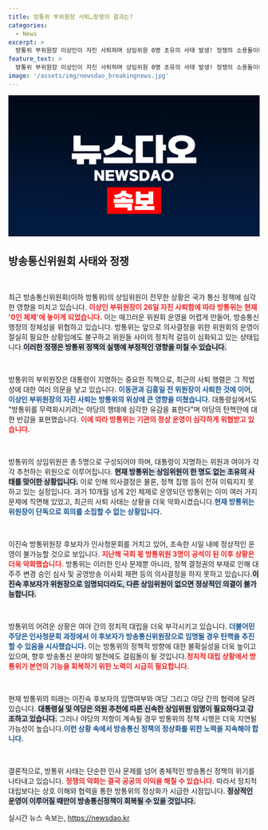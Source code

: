 ```yaml
---
title: 방통위 부위원장 사퇴…정쟁의 결과는?
categories:
  - News
excerpt: >
  방통위 부위원장 이상인이 자진 사퇴하며 상임위원 0명 초유의 사태 발생! 정쟁의 소용돌이에 휘말린 방통위, 향후 전망은? 클릭해 진실을 확인해보세요!
feature_text: >
  방통위 부위원장 이상인이 자진 사퇴하며 상임위원 0명 초유의 사태 발생! 정쟁의 소용돌이에 휘말린 방통위, 향후 전망은? 클릭해 진실을 확인해보세요!
image: '/assets/img/newsdao_breakingnews.jpg'
---
```


<p><img src="/assets/img/newsdao_breakingnews.jpg" alt="koreaapp 속보" /></p>

<h2 data-ke-size="size26">방송통신위원회 사태와 정쟁</h2>

<p data-ke-size="size16">&nbsp;</p>

<p>최근 방송통신위원회(이하 방통위)의 상임위원이 전무한 상황은 국가 통신 정책에 심각한 영향을 미치고 있습니다. <b><span style="color: #ee2323;">이상인 부위원장이 26일 자진 사퇴함에 따라 방통위는 현재 '0인 체제'에 놓이게 되었습니다.</span></b> 이는 매끄러운 위원회 운영을 어렵게 만들어, 방송통신 행정의 정체성을 위협하고 있습니다. 방통위는 앞으로 의사결정을 위한 위원회의 운영이 절실히 필요한 상황임에도 불구하고 위원들 사이의 정치적 갈등이 심화되고 있는 상태입니다.<b><span style="background-color: #21538527;">이러한 정쟁은 방통위 정책의 실행에 부정적인 영향을 미칠 수 있습니다.</span></b></p>

<p data-ke-size="size16">&nbsp;</p>

<p>방통위의 부위원장은 대통령이 지명하는 중요한 직책으로, 최근의 사퇴 행렬은 그 적법성에 대한 여러 의문을 낳고 있습니다. <b><span style="color: #1a5490;">이동관과 김홍일 전 위원장이 사퇴한 것에 이어, 이상인 부위원장의 자진 사퇴는 방통위의 위상에 큰 영향을 미쳤습니다.</span></b> 대통령실에서도 "방통위를 무력화시키려는 야당의 행태에 심각한 유감을 표한다"며 야당의 탄핵안에 대한 반감을 표현했습니다. <b><span style="color: #ee2323;">이에 따라 방통위는 기관의 정상 운영이 심각하게 위협받고 있습니다.</span></b></p>

<p data-ke-size="size16">&nbsp;</p>

<p>방통위의 상임위원은 총 5명으로 구성되어야 하며, 대통령이 지명하는 위원과 여야가 각각 추천하는 위원으로 이루어집니다. <b><span style="background-color: #21538527;">현재 방통위는 상임위원이 한 명도 없는 초유의 사태를 맞이한 상황입니다.</span></b> 이로 인해 의사결정은 물론, 정책 집행 등이 전혀 이뤄지지 못하고 있는 실정입니다. 과거 10개월 넘게 2인 체제로 운영되던 방통위는 이미 여러 가지 문제에 직면해 있었고, 최근의 사퇴 사태는 상황을 더욱 악화시켰습니다.<b><span style="color: #1a5490;">현재 방통위는 위원장이 단독으로 회의를 소집할 수 없는 상황입니다.</span></b></p>

<p data-ke-size="size16">&nbsp;</p>

<p>이진숙 방통위원장 후보자가 인사청문회를 거치고 있어, 조속한 시일 내에 정상적인 운영이 불가능할 것으로 보입니다. <b><span style="color: #ee2323;">지난해 국회 몫 방통위원 3명이 공석이 된 이후 상황은 더욱 악화했습니다.</span></b> 방통위는 이러한 인사 문제뿐 아니라, 정책 결정권의 부재로 인해 대주주 변경 승인 심사 및 공영방송 이사회 재편 등의 의사결정을 하지 못하고 있습니다.<b><span style="background-color: #21538527;">이진숙 후보자가 위원장으로 임명되더라도, 다른 상임위원이 없으면 정상적인 의결이 불가능합니다.</span></b></p>

<p data-ke-size="size16">&nbsp;</p>

<p>방통위의 어려운 상황은 여야 간의 정치적 대립을 더욱 부각시키고 있습니다. <b><span style="color: #1a5490;">더불어민주당은 인사청문회 과정에서 이 후보자가 방송통신위원장으로 임명될 경우 탄핵을 추진할 수 있음을 시사했습니다.</span></b> 이는 방통위의 정책적 방향에 대한 불확실성을 더욱 높이고 있으며, 향후 방송통신 분야의 발전에도 걸림돌이 될 것입니다.<b><span style="color: #ee2323;">정치적 대립 상황에서 방통위가 본연의 기능을 회복하기 위한 노력이 시급히 필요합니다.</span></b></p>

<p data-ke-size="size16">&nbsp;</p>

<p>현재 방통위의 미래는 이진숙 후보자의 임명여부와 여당 그리고 야당 간의 협력에 달려있습니다. <b><span style="background-color: #21538527;">대통령실 및 여당은 의원 추천에 따른 신속한 상임위원 임명이 필요하다고 강조하고 있습니다.</span></b> 그러나 야당의 저항이 계속될 경우 방통위의 정책 시행은 더욱 지연될 가능성이 높습니다.<b><span style="color: #1a5490;">이런 상황 속에서 방송통신 정책의 정상화를 위한 노력을 지속해야 합니다.</span></b></p>

<p data-ke-size="size16">&nbsp;</p>

<p>결론적으로, 방통위 사태는 단순한 인사 문제를 넘어 총체적인 방송통신 정책의 위기를 나타내고 있습니다. <b><span style="color: #ee2323;">정쟁의 악화는 결국 공공의 이익을 해칠 수 있습니다.</span></b> 따라서 정치적 대립보다는 상호 이해와 협력을 통한 방통위의 정상화가 시급한 시점입니다. <b><span style="background-color: #21538527;">정상적인 운영이 이루어질 때만이 방송통신정책이 회복될 수 있을 것입니다.</span></b></p>
실시간 뉴스 속보는, <a href="https://newsdao.kr" rel="dofollow">https://newsdao.kr</a>


